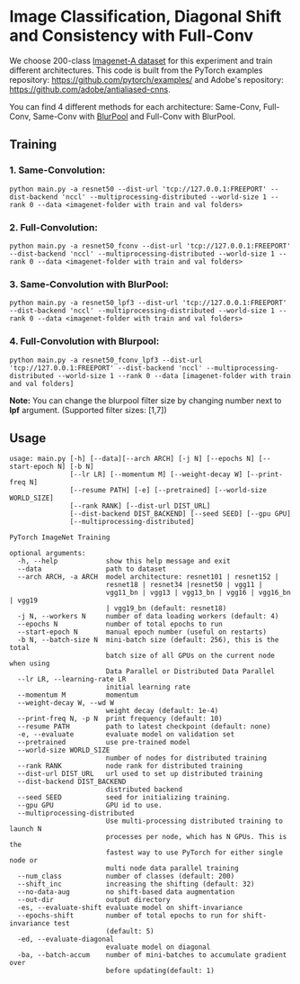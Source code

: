 # Image Classification, Diagonal Shift and Consistency with Full-Conv

We choose 200-class [Imagenet-A dataset](https://arxiv.org/abs/1907.07174) for this experiment and train different architectures. This code is built from the PyTorch examples repository: https://github.com/pytorch/examples/ and Adobe's repository: https://github.com/adobe/antialiased-cnns.

You can find 4 different methods for each architecture: Same-Conv, Full-Conv, Same-Conv with [BlurPool](https://github.com/adobe/antialiased-cnns) and Full-Conv with BlurPool.

## Training

### 1. Same-Convolution:

`python main.py -a resnet50 --dist-url 'tcp://127.0.0.1:FREEPORT' --dist-backend 'nccl' --multiprocessing-distributed --world-size 1 --rank 0 --data <imagenet-folder with train and val folders>`

### 2. Full-Convolution:

`python main.py -a resnet50_fconv --dist-url 'tcp://127.0.0.1:FREEPORT' --dist-backend 'nccl' --multiprocessing-distributed --world-size 1 --rank 0 --data <imagenet-folder with train and val folders>`

### 3. Same-Convolution with BlurPool:

`python main.py -a resnet50_lpf3 --dist-url 'tcp://127.0.0.1:FREEPORT' --dist-backend 'nccl' --multiprocessing-distributed --world-size 1 --rank 0 --data <imagenet-folder with train and val folders>`

### 4. Full-Convolution with Blurpool:

`python main.py -a resnet50_fconv_lpf3 --dist-url 'tcp://127.0.0.1:FREEPORT' --dist-backend 'nccl' --multiprocessing-distributed --world-size 1 --rank 0 --data [imagenet-folder with train and val folders]`

**Note:** You can change the blurpool filter size by changing number next to **lpf** argument. (Supported filter sizes: [1,7])

## Usage

```
usage: main.py [-h] [--data][--arch ARCH] [-j N] [--epochs N] [--start-epoch N] [-b N]
               [--lr LR] [--momentum M] [--weight-decay W] [--print-freq N]
               [--resume PATH] [-e] [--pretrained] [--world-size WORLD_SIZE]
               [--rank RANK] [--dist-url DIST_URL]
               [--dist-backend DIST_BACKEND] [--seed SEED] [--gpu GPU]
               [--multiprocessing-distributed]

PyTorch ImageNet Training

optional arguments:
  -h, --help            show this help message and exit
  --data                path to dataset 
  --arch ARCH, -a ARCH  model architecture: resnet101 | resnet152 |
                        resnet18 | resnet34 |resnet50 | vgg11 |
                        vgg11_bn | vgg13 | vgg13_bn | vgg16 | vgg16_bn | vgg19
                        | vgg19_bn (default: resnet18)
  -j N, --workers N     number of data loading workers (default: 4)
  --epochs N            number of total epochs to run
  --start-epoch N       manual epoch number (useful on restarts)
  -b N, --batch-size N  mini-batch size (default: 256), this is the total
                        batch size of all GPUs on the current node when using
                        Data Parallel or Distributed Data Parallel
  --lr LR, --learning-rate LR
                        initial learning rate
  --momentum M          momentum
  --weight-decay W, --wd W
                        weight decay (default: 1e-4)
  --print-freq N, -p N  print frequency (default: 10)
  --resume PATH         path to latest checkpoint (default: none)
  -e, --evaluate        evaluate model on validation set
  --pretrained          use pre-trained model
  --world-size WORLD_SIZE
                        number of nodes for distributed training
  --rank RANK           node rank for distributed training
  --dist-url DIST_URL   url used to set up distributed training
  --dist-backend DIST_BACKEND
                        distributed backend
  --seed SEED           seed for initializing training.
  --gpu GPU             GPU id to use.
  --multiprocessing-distributed
                        Use multi-processing distributed training to launch N
                        processes per node, which has N GPUs. This is the
                        fastest way to use PyTorch for either single node or
                        multi node data parallel training
  --num_class           number of classes (default: 200)
  --shift_inc           increasing the shifting (default: 32)
  --no-data-aug         no shift-based data augmentation
  --out-dir             output directory
  -es, --evaluate-shift evaluate model on shift-invariance
  --epochs-shift        number of total epochs to run for shift-invariance test
                        (default: 5)
  -ed, --evaluate-diagonal
                        evaluate model on diagonal
  -ba, --batch-accum    number of mini-batches to accumulate gradient over
                        before updating(default: 1)                     
```
